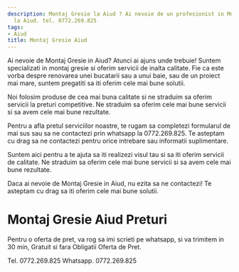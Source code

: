 ```yaml
---
description: Montaj Gresie la Aiud ? Ai nevoie de un profesionist in Montaj Gresie
  la Aiud. tel. 0772.269.825
tags:
- Aiud
title: Montaj Gresie Aiud
---
```



Ai nevoie de Montaj Gresie in Aiud? Atunci ai ajuns unde trebuie! Suntem specializati in montaj gresie si oferim servicii de inalta calitate. Fie ca este vorba despre renovarea unei bucatarii sau a unui baie, sau de un proiect mai mare, suntem pregatiti sa iti oferim cele mai bune solutii. 

Noi folosim produse de cea mai buna calitate si ne straduim sa oferim servicii la preturi competitive. Ne straduim sa oferim cele mai bune servicii si sa avem cele mai bune rezultate. 

Pentru a afla pretul serviciilor noastre, te rugam sa completezi formularul de mai sus sau sa ne contactezi prin whatsapp la 0772.269.825. Te asteptam cu drag sa ne contactezi pentru orice intrebare sau informatii suplimentare. 

Suntem aici pentru a te ajuta sa iti realizezi visul tau si sa iti oferim servicii de calitate. Ne straduim sa oferim cele mai bune servicii si sa avem cele mai bune rezultate. 

Daca ai nevoie de Montaj Gresie in Aiud, nu ezita sa ne contactezi! Te asteptam cu drag sa iti oferim cele mai bune solutii.

# Montaj Gresie Aiud Preturi
Pentru o oferta de pret, va rog sa imi scrieti pe whatsapp, si va trimitem in 30 min, Gratuit si fara Obligatii Oferta de Pret.

Tel. 0772.269.825
Whatsapp. 0772.269.825